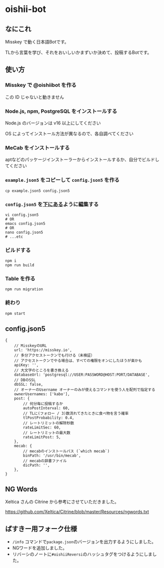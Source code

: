 # oishii-bot

## なにこれ

Misskey で動く日本語Botです。

TLから言葉を学び、それをおいしいかまずいか決めて、投稿するBotです。

## 使い方

### Misskey で @oishiibot を作る

この ID じゃないと動きません

### Node.js, npm, PostgreSQL をインストールする

Node.js のバージョンは v16 以上にしてください

OS によってインストール方法が異なるので、各自調べてください

### MeCab をインストールする

aptなどのパッケージインストーラーからインストールするか、自分でビルドしてください

### `example.json5` をコピーして `config.json5` を作る

```shell
cp example.json5 config.json5
```

### `config.json5` を[下にある](#config.json)ように編集する

```shell
vi config.json5
# OR
emacs config.json5
# OR
nano config.json5
# ...etc
```

### ビルドする

```shell
npm i
npm run build
```

### Table を作る

```shell
npm run migration
```

### 終わり

```shell
npm start
```

## config.json5

```json5
{
    // MisskeyのURL
    url: 'https://misskey.io',
    // 多分アクセストークンでも行ける（未検証）
    // アクセストークンでやる場合は、すべての権限をオンにしたほうが楽かも
    apiKey: '',
    // 大文字のところを書き換える
    databaseUrl: 'postgresql://USER:PASSWORD@HOST:PORT/DATABASE',
    // DBのSSL
    dbSSL: false,
    // オーナーのUsername オーナーのみが使えるコマンドを使う人を配列で指定する
    ownerUsernames: ['kabo'],
    post: {
        // 何分毎に投稿するか
        autoPostInterval: 60,
        // TLに(フォロー / 3)数流れてきたときに食べ物を言う確率
        tlPostProbability: 0.4,
        // レートリミットの解除秒数
        rateLimitSec: 60,
        // レートリミットの最大数
        rateLimitPost: 5,
    },
    mecab: {
        // mecabのインストールパス (`which mecab`)
        binPath: '/usr/bin/mecab',
        // mecabの辞書ファイル
        dicPath: '',
    },
}
```

## NG Words

Xeltica さんの Citrine から参考にさせていただきました。

<https://github.com/Xeltica/Citrine/blob/master/Resources/ngwords.txt>

## ばすきー用フォーク仕様

- `/info` コマンドで`package.json`のバージョンを出力するようにしました。
- NGワードを追加しました。
- リバーシのノートに`#oishiiReversi`のハッシュタグをつけるようにしました。